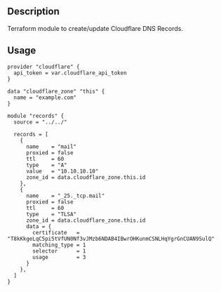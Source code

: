 ## Description

Terraform module to create/update Cloudflare DNS Records.




## Usage

```hcl
provider "cloudflare" {
  api_token = var.cloudflare_api_token
}

data "cloudflare_zone" "this" {
  name = "example.com"
}

module "records" {
  source = "../../"

  records = [
    {
      name    = "mail"
      proxied = false
      ttl     = 60
      type    = "A"
      value   = "10.10.10.10"
      zone_id = data.cloudflare_zone.this.id
    },
    {
      name    = "_25._tcp.mail"
      proxied = false
      ttl     = 60
      type    = "TLSA"
      zone_id = data.cloudflare_zone.this.id
      data = {
        certificate   = "T8kKkgeLqC5pi5tVfUN0Nf3vJMzb6NDAB4IBwrOHKunmCSNLHqYgrGnCUAN9SulQ"
        matching_type = 1
        selector      = 1
        usage         = 3
      }
    },
  ]
}

```



<!-- BEGINNING OF PRE-COMMIT-TERRAFORM DOCS HOOK -->
<!-- END OF PRE-COMMIT-TERRAFORM DOCS HOOK -->
